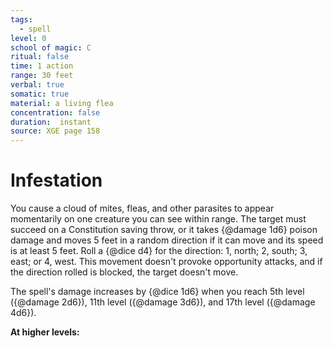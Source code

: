 ```yaml
---
tags:
  - spell
level: 0
school of magic: C
ritual: false
time: 1 action
range: 30 feet
verbal: true
somatic: true
material: a living flea
concentration: false
duration:  instant
source: XGE page 158
---
```

# Infestation
You cause a cloud of mites, fleas, and other parasites to appear momentarily on one creature you can see within range. The target must succeed on a Constitution saving throw, or it takes {@damage 1d6} poison damage and moves 5 feet in a random direction if it can move and its speed is at least 5 feet. Roll a {@dice d4} for the direction: 1, north; 2, south; 3, east; or 4, west. This movement doesn't provoke opportunity attacks, and if the direction rolled is blocked, the target doesn't move.

The spell's damage increases by {@dice 1d6} when you reach 5th level ({@damage 2d6}), 11th level ({@damage 3d6}), and 17th level ({@damage 4d6}).

**At higher levels:** 